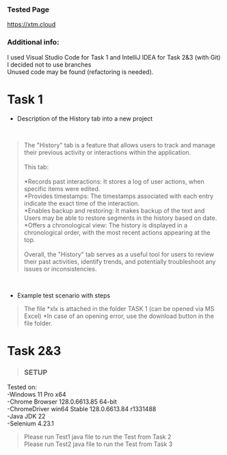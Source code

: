 ### Tested Page
https://xtm.cloud

### Additional info:
I used Visual Studio Code for Task 1 
and IntelliJ IDEA for Task 2&3 (with Git)  <br>
I decided not to use branches <br>
Unused code may be found (refactoring is needed).

# Task 1

* Description of the History tab into a new project
<br>

>The "History" tab is a feature that allows users to track and manage their previous activity or interactions within the application.
><br><br>This tab: <br><br>
*Records past interactions: It stores a log of user actions,  when specific items were edited. <br>
*Provides timestamps: The timestamps associated with each entry indicate the exact time of the interaction. <br>
*Enables backup and restoring: It makes backup of the text and Users may be able to restore segments in the history based on date. <br>
*Offers a chronological view: The history is displayed in a chronological order, with the most recent actions appearing at the top. <br>
<br>Overall, the "History" tab serves as a useful tool for users to review their past activities, identify trends, and potentially troubleshoot any issues or inconsistencies.
<br>

* Example test scenario with steps
 
>The file *xlx is attached in the folder TASK 1  (can be opened via MS Excel) *In case of an opening error, use the download button in the file folder.


# Task 2&3

>### SETUP 

Tested on:  <br>
-Windows 11 Pro x64  <br>
-Chrome Browser  128.0.6613.85 64-bit   <br>
-ChromeDriver win64 Stable 128.0.6613.84  r1331488	  <br>
-Java JDK 22  <br>
-Selenium 4.23.1
<br>

>Please run Test1 java file to run the Test from Task 2  <br>
>Please run Test2 java file to run the Test from Task 3
